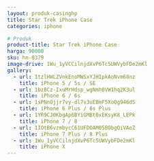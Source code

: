 ```yaml
---
layout: produk-casinghp
title: Star Trek iPhone Case
categories: iphone

# Produk
product-title: Star Trek iPhone Case
harga: 90000
sku: hn-0379
image-drive: 1Wu_1yVCCilnjdXvP6Tc5UWVybFDe2mKl
gallery:
  - url: 1tzlHWLZVnkEnoMWSxYJHIpkAoNvm68nz
    title: iPhone 5 / 5s / SE
  - url: 1bz8Cz-IxuMrHdsp_wgNmh0VW1hq2K3ul
    title: iPhone 6 / 6s
  - url: 1sPNnOjjr7vy-dl7v3uEBmF5XoQg946dS
    title: iPhone 6 Plus / 6s Plus
  - url: 1YR9CJ0KbgAp6BYiGMBt0xEKsyK8_LEPk
    title: iPhone 7 / 8
  - url: 1IOtB6vzmbycC61UFDOAM05BObgQiVAoZ
    title: iPhone 7 Plus / 8 Plus
  - url: 1Wu_1yVCCilnjdXvP6Tc5UWVybFDe2mKl
    title: iPhone X
---
```

